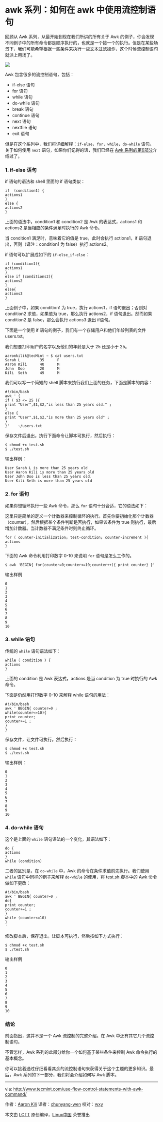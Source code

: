 awk 系列：如何在 awk 中使用流控制语句
====

回顾从 Awk 系列，从最开始到现在我们所讲的所有关于 Awk 的例子，你会发现不同例子中的所有命令都是顺序执行的，也就是一个接一个的执行。但是在某些场景下，我们可能希望根据一些条件来执行一些[文本过滤操作][1]，这个时候流控制语句就派上用场了。

![](./img/Use-Flow-Control-Statements-in-Awk.png)

Awk 包含很多的流控制语句，包括：

- if-else 语句
- for 语句
- while 语句
- do-while 语句
- break 语句
- continue 语句
- next 语句
- nextfile 语句
- exit 语句

但是在这个系列中，我们将详细解释：`if-else`，`for`，`while`，`do-while` 语句。关于如何使用 `next` 语句，如果你们记得的话，我们已经在 [Awk 系列的第6部分][2]介绍过了。

### 1. if-else 语句

if 语句的语法和 shell 里面的 if 语句类似：

```
if  (condition1) {
actions1
}
else {
actions2
}
```

上面的语法中，condition1 和 condition2 是 Awk 的表达式，actions1 和 actions2 是当相应的条件满足时执行的 Awk 命令。

当 condition1 满足时，意味着它的值是 true，此时会执行 actions1，if 语句退出，否则（译注：condition1 为 false）执行 actions2。

if 语句可以扩展成如下的 `if-else_if-else`：

```
if (condition1){
actions1
}
else if (conditions2){
actions2
}
else{
actions3
}
```

上面例子中，如果 condition1 为 true，执行 actions1，if 语句退出；否则对 condition2 求值，如果值为 true，那么执行 actions2，if 语句退出。然而如果 condition2 是 false，那么会执行 actions3 退出 if语句。

下面是一个使用 if 语句的例子，我们有一个存储用户和他们年龄列表的文件 users.txt。

我们想要打印用户的名字以及他们的年龄是大于 25 还是小于 25。

```
aaronkilik@tecMint ~ $ cat users.txt
Sarah L			35    	F
Aaron Kili		40    	M
John  Doo		20    	M
Kili  Seth		49    	M    
```

我们可以写一个简短的 shell 脚本来执行我们上面的任务，下面是脚本的内容：

```
#!/bin/bash
awk ' { 
if ( $3 <= 25 ){
print "User",$1,$2,"is less than 25 years old." ;
}
else {
print "User",$1,$2,"is more than 25 years old" ; 
}
}'    ~/users.txt
```

保存文件后退出，执行下面命令让脚本可执行，然后执行：

```
$ chmod +x test.sh
$ ./test.sh
```

输出样例：

```
User Sarah L is more than 25 years old
User Aaron Kili is more than 25 years old
User John Doo is less than 25 years old.
User Kili Seth is more than 25 years old
```

### 2. for 语句

如果你想循环执行一些 Awk 命令，那么 `for` 语句十分合适，它的语法如下：

这里只是简单的定义一个计数器来控制循环的执行。首先你要初始化那个计数器 （counter），然后根据某个条件判断是否执行，如果该条件为 true 则执行，最后增加计数器。当计数器不满足条件时则终止循环。

```
for ( counter-initialization; test-condition; counter-increment ){
actions
}
```

下面的 Awk 命令利用打印数字 0-10 来说明 `for` 语句是怎么工作的。

```
$ awk 'BEGIN{ for(counter=0;counter<=10;counter++){ print counter} }'
```

输出样例

```
0
1
2
3
4
5
6
7
8
9
10
```

### 3. while 语句

传统的 `while` 语句语法如下：

```
while ( condition ) {
actions
}
```

上面的 condition 是 Awk 表达式，actions 是当 condition 为 true 时执行的 Awk 命令。

下面是仍然用打印数字 0-10 来解释 while 语句的用法：

```
#!/bin/bash
awk ' BEGIN{ counter=0 ;
while(counter<=10){
print counter;
counter+=1 ;
}
}
```

保存文件，让文件可执行，然后执行：

```
$ chmod +x test.sh
$ ./test.sh
```

输出样例：

```
0
1
2
3
4
5
6
7
8
9
10
```

### 4. do-while 语句

这个是上面的 `while` 语句语法的一个变化，其语法如下：

```
do {
actions
}
while (condition) 
```

二者的区别是，在 `do-while` 中，Awk 的命令在条件求值前先执行。我们使用 `while` 语句中同样的例子来解释 `do-while` 的使用，将 test.sh 脚本中的 Awk 命令做如下更改： 

```
#!/bin/bash
awk ' BEGIN{ counter=0 ;  
do{
print counter;  
counter+=1 ;    
}
while (counter<=10)   
} 
'
```

修改脚本后，保存退出。让脚本可执行，然后按如下方式执行：

```
$ chmod +x test.sh
$ ./test.sh
```

输出样例

```
0
1
2
3
4
5
6
7
8
9
10
```

### 结论

前面指出，这并不是一个 Awk 流控制的完整介绍。在 Awk 中还有其它几个流控制语句。

不管怎样，Awk 系列的此部分给你一个如何基于某些条件来控制 Awk 命令执行的基本概念。

你可以接着通过仔细看看其余的流控制语句来获得关于这个主题的更多知识。最后，Awk 系列的下一部分，我们将会介绍如何写 Awk 脚本。

--------------------------------------------------------------------------------

via: http://www.tecmint.com/use-flow-control-statements-with-awk-command/

作者：[Aaron Kili][a]
译者：[chunyang-wen](https://github.com/chunyang-wen)
校对：[wxy](https://github.com/wxy)

本文由 [LCTT](https://github.com/LCTT/TranslateProject) 原创编译，[Linux中国](https://linux.cn/) 荣誉推出

[a]: http://www.tecmint.com/author/aaronkili/
[1]: http://www.tecmint.com/use-linux-awk-command-to-filter-text-string-in-files/
[2]: http://www.tecmint.com/use-next-command-with-awk-in-linux/

